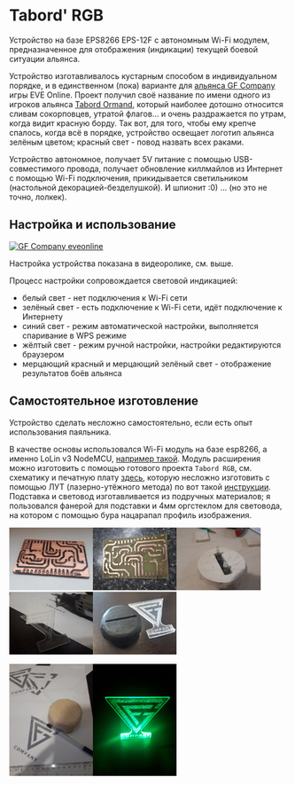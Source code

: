 # Tabord' RGB

Устройство на базе EPS8266 EPS-12F с автономным Wi-Fi модулем, предназначенное для отображения (индикации) текущей боевой ситуации альянса.

Устройство изготавливалось кустарным способом в индивидуальном порядке, и в единственном (пока) варианте для [альянса GF Company](https://zkillboard.com/alliance/99008697/) игры EVE Online. Проект получил своё название по имени одного из игроков альянса [Tabord Ormand](https://zkillboard.com/character/90763727/), который наиболее дотошно относится сливам сокорповцев, утратой флагов... и очень раздражается по утрам, когда видит красную борду. Так вот, для того, чтобы ему крепче спалось, когда всё в порядке, устройство освещает логотип альянса зелёным цветом; красный свет - повод назвать всех раками.

Устройство автономное, получает 5V питание с помощью USB-совместимого провода, получает обновление киллмайлов из Интернет с помощью Wi-Fi подключения, прикидывается светильником (настольной декорацией-безделушкой). И шпионит :0) ... (но это не точно, лолкек).

## Настройка и использование

[![GF Company eveonline](https://img.youtube.com/vi/XQbjxhyhnCg/0.jpg)](https://www.youtube.com/watch?v=eDd7JO-nej4 "Tabord RGB (настройка)")

Настройка устройства показана в видеоролике, см. выше.

Процесс настройки сопровождается световой индикацией:

* белый свет - нет подключения к Wi-Fi сети
* зелёный свет - есть подключение к Wi-Fi сети, идёт подключение к Интернету
* синий свет - режим автоматической настройки, выполняется спаривание в WPS режиме
* жёлтый свет - режим ручной настройки, настройки редактируются браузером
* мерцающий красный и мерцающий зелёный свет - отображение результатов боёв альянса

## Самостоятельное изготовление

Устройство сделать несложно самостоятельно, если есть опыт использования паяльника.

В качестве основы использовался Wi-Fi модуль на базе esp8266, а именно LoLin v3 NodeMCU, [например такой](http://roboparts.ru/products/nodemcu-ch340g). Модуль расширения можно изготовить с помощью готового проекта `Tabord RGB`, см. схематику и печатную плату [здесь](https://easyeda.com/search?wd=tabord), которую несложно изготовить с помощью ЛУТ (лазерно-утёжного метода) по вот такой [инструкции](https://habr.com/ru/post/451314/). Подставка и световод изготавливается из подручных материалов; я пользовался фанерой для подставки и 4мм оргстеклом для световода, на котором с помощью бура нацарапал профиль изображения.

<img src="https://raw.githubusercontent.com/Qandra-Si/tabord_rgb/master/imgs/20200303_093340.jpg" height="30%" width="30%"><img src="https://raw.githubusercontent.com/Qandra-Si/tabord_rgb/master/imgs/20200305_213225.jpg" height="30%" width="30%"><img src="https://raw.githubusercontent.com/Qandra-Si/tabord_rgb/master/imgs/20200306_220945.jpg" height="30%" width="30%"><img src="https://raw.githubusercontent.com/Qandra-Si/tabord_rgb/master/imgs/20200307_192643.jpg" height="30%" width="30%"><img src="https://raw.githubusercontent.com/Qandra-Si/tabord_rgb/master/imgs/20200309_171512.jpg" height="30%" width="30%">

<img src="https://raw.githubusercontent.com/Qandra-Si/tabord_rgb/master/imgs/20200307_182509.jpg" height="30%" width="30%"><img src="https://raw.githubusercontent.com/Qandra-Si/tabord_rgb/master/imgs/20200309_173135.jpg" height="30%" width="30%">
